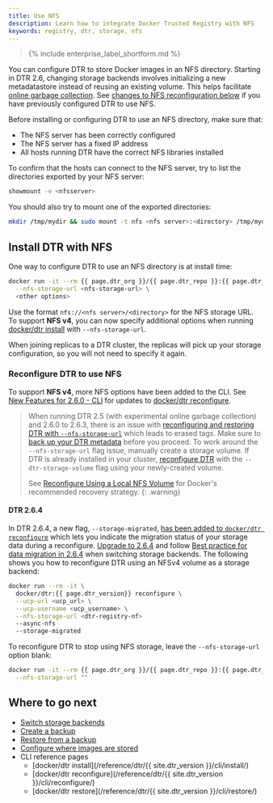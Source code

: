 ```yaml
---
title: Use NFS
description: Learn how to integrate Docker Trusted Registry with NFS
keywords: registry, dtr, storage, nfs
---
```


>{% include enterprise_label_shortform.md %}

You can configure DTR to store Docker images in an NFS directory. Starting in DTR 2.6,
changing storage backends involves initializing a new metadatastore instead of reusing an existing volume.
This helps facilitate [online garbage collection](/ee/dtr/admin/configure/garbage-collection/#under-the-hood).
See [changes to NFS reconfiguration below](/ee/dtr/admin/configure/external-storage/nfs/#reconfigure-dtr-to-use-nfs) if you have previously configured DTR to use NFS.

Before installing or configuring DTR to use an NFS directory, make sure that:

* The NFS server has been correctly configured
* The NFS server has a fixed IP address
* All hosts running DTR have the correct NFS libraries installed


To confirm that the hosts can connect to the NFS server, try to list the
directories exported by your NFS server:

```bash
showmount -e <nfsserver>
```

You should also try to mount one of the exported directories:

```bash
mkdir /tmp/mydir && sudo mount -t nfs <nfs server>:<directory> /tmp/mydir
```

## Install DTR with NFS

One way to configure DTR to use an NFS directory is at install time:

```bash
docker run -it --rm {{ page.dtr_org }}/{{ page.dtr_repo }}:{{ page.dtr_version }} install \
  --nfs-storage-url <nfs-storage-url> \
  <other options>
```

Use the format `nfs://<nfs server>/<directory>` for the NFS storage URL. To support **NFS v4**, you can now specify additional options when running [docker/dtr install](/reference/dtr/2.6/cli/install/) with `--nfs-storage-url`.

When joining replicas to a DTR cluster, the replicas will pick up your storage
configuration, so you will not need to specify it again.

### Reconfigure DTR to use NFS

To support **NFS v4**, more NFS options have been added to the CLI. See [New Features for 2.6.0 - CLI](/ee/dtr/release-notes/#260) for updates to [docker/dtr reconfigure](/reference/dtr/2.6/cli/reconfigure/).

> When running DTR 2.5 (with experimental online garbage collection) and 2.6.0 to 2.6.3, there is an issue with [reconfiguring and restoring DTR with `--nfs-storage-url`](/ee/dtr/release-notes#version-26) which leads to erased tags. Make sure to [back up your DTR metadata](/ee/dtr/admin/disaster-recovery/create-a-backup/#back-up-dtr-metadata) before you proceed. To work around the `--nfs-storage-url` flag issue, manually create a storage volume. If DTR is already installed in your cluster, [reconfigure DTR](/reference/dtr/2.6/cli/reconfigure/) with the `--dtr-storage-volume` flag using your newly-created volume.
>
> See [Reconfigure Using a Local NFS Volume]( https://success.docker.com/article/dtr-26-lost-tags-after-reconfiguring-storage#reconfigureusingalocalnfsvolume) for Docker's recommended recovery strategy.
{: .warning}

#### DTR 2.6.4

In DTR 2.6.4, a new flag, `--storage-migrated`, [has been added to `docker/dtr reconfigure`](/reference/dtr/2.6/cli/reconfigure/) which lets you indicate the migration status of your storage data during a reconfigure. [Upgrade to 2.6.4](/reference/dtr/2.6/cli/upgrade/) and follow [Best practice for data migration in 2.6.4](/ee/dtr/admin/configure/external-storage/storage-backend-migration/#best-practice-for-data-migration) when switching storage backends. The following shows you how to reconfigure DTR using an NFSv4 volume as a storage backend:

```bash
docker run --rm -it \
  docker/dtr:{{ page.dtr_version}} reconfigure \
  --ucp-url <ucp_url> \
  --ucp-username <ucp_username> \
  --nfs-storage-url <dtr-registry-nf>
  --async-nfs
  --storage-migrated
```

To reconfigure DTR to stop using NFS storage, leave the `--nfs-storage-url` option
blank:

```bash
docker run -it --rm {{ page.dtr_org }}/{{ page.dtr_repo }}:{{ page.dtr_version}} reconfigure \
  --nfs-storage-url ""
```

## Where to go next

- [Switch storage backends](storage-backend-migration.md)
- [Create a backup](/ee/dtr/admin/disaster-recovery/create-a-backup/)
- [Restore from a backup](/ee/dtr/admin/disaster-recovery/restore-from-backup/)
- [Configure where images are stored](index.md)
- CLI reference pages
  - [docker/dtr install](/reference/dtr/{{ site.dtr_version }}/cli/install/)
  - [docker/dtr reconfigure](/reference/dtr/{{ site.dtr_version }}/cli/reconfigure/)
  - [docker/dtr restore](/reference/dtr/{{ site.dtr_version }}/cli/restore/)

